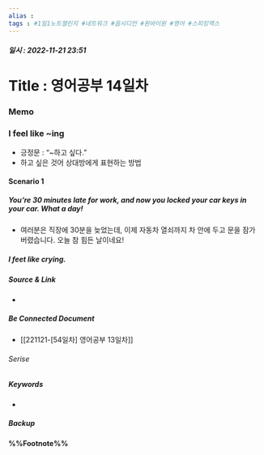 ```yaml
---
alias : 
tags : #1일1노트챌린지 #네트워크 #옵시디언 #원바이원 #영어 #스피킹맥스
---
```


##### 일시 : 2022-11-21 23:51

# Title : 영어공부 14일차

### Memo

### I feel like ~ing
- 긍정문 : “~하고 싶다.”
- 하고 싶은 것어 상대방에게 표현하는 방법

#### Scenario 1

##### You’re 30 minutes late for work, and now you locked your car keys in your car. What a day!
- 여러분은 직장에 30분을 늦었는데, 이제 자동차 열쇠까지 차 안에 두고 문을 잠가 버렸습니다. 오늘 참 힘든 날이네요!

##### I feet like crying.

##### Source & Link
- 

##### Be Connected Document
- [[221121-[54일차] 영어공부 13일차]]

###### Serise


##### Keywords
- 

##### Backup


#### %%Footnote%%

[^1]: 